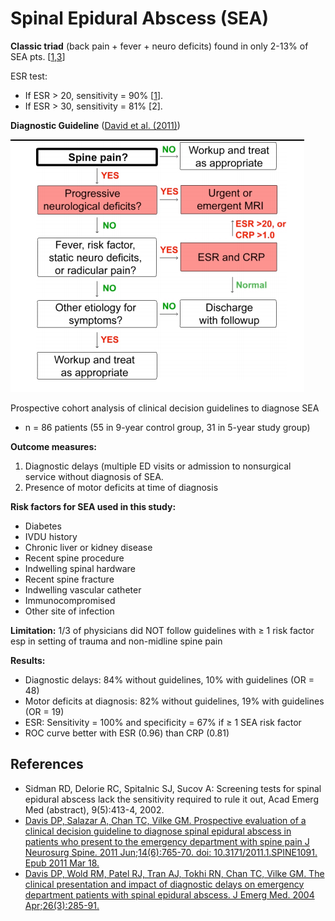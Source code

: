


# Spinal Epidural Abscess (SEA)

**Classic triad** (back pain + fever + neuro deficits) found in only 2-13% of SEA pts. \[[1](https://www.ncbi.nlm.nih.gov/pubmed/?term=15028325),[3](https://www.ncbi.nlm.nih.gov/pubmed/?term=21417700)\]

ESR test:

-   If ESR &gt; 20, sensitivity = 90% \[[1](https://www.ncbi.nlm.nih.gov/pubmed/?term=15028325)\].
-   If ESR &gt; 30, sensitivity = 81% \[2\].

**Diagnostic Guideline** ([David et al. (2011)](https://www.ncbi.nlm.nih.gov/pubmed/?term=21417700))

![](image-0.png)

Prospective cohort analysis of clinical decision guidelines to diagnose SEA 

-   n = 86 patients (55 in 9-year control group, 31 in 5-year study group)

**Outcome measures:**

1.  Diagnostic delays (multiple ED visits or admission to nonsurgical service without diagnosis of SEA.
2.  Presence of motor deficits at time of diagnosis

**Risk factors for SEA used in this study:**

-   Diabetes
-   IVDU history
-   Chronic liver or kidney disease
-   Recent spine procedure
-   Indwelling spinal hardware
-   Recent spine fracture
-   Indwelling vascular catheter
-   Immunocompromised
-   Other site of infection

**Limitation:** 1/3 of physicians did NOT follow guidelines with ≥ 1 risk factor esp in setting of trauma and non-midline spine pain

**Results:** 

-   Diagnostic delays: 84% without guidelines, 10% with guidelines (OR = 48)
-   Motor deficits at diagnosis: 82% without guidelines, 19% with guidelines (OR = 19)
-   ESR: Sensitivity = 100% and specificity = 67% if ≥ 1 SEA risk factor
-   ROC curve better with ESR (0.96) than CRP (0.81)

## References

-   Sidman RD, Delorie RC, Spitalnic SJ, Sucov A: Screening tests for spinal epidural abscess lack the sensitivity required to rule it out, Acad Emerg Med (abstract), 9(5):413-4, 2002.
-   [Davis DP, Salazar A, Chan TC, Vilke GM. Prospective evaluation of a clinical decision guideline to diagnose spinal epidural abscess in patients who present to the emergency department with spine pain J Neurosurg Spine. 2011 Jun;14(6):765-70. doi: 10.3171/2011.1.SPINE1091. Epub 2011 Mar 18.](https://www.ncbi.nlm.nih.gov/pubmed/?term=21417700)
-   [Davis DP, Wold RM, Patel RJ, Tran AJ, Tokhi RN, Chan TC, Vilke GM. The clinical presentation and impact of diagnostic delays on emergency department patients with spinal epidural abscess. J Emerg Med. 2004 Apr;26(3):285-91.](https://www.ncbi.nlm.nih.gov/pubmed/?term=15028325)
